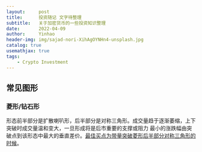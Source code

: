 ```yaml
---
layout:     post
title:      投资随记 文字待整理
subtitle:   关于加密货币的一些投资知识整理
date:       2022-04-09
author:     Yinhao
header-img: img/sajad-nori-XihAgOYNHn4-unsplash.jpg
catalog: true
usemathjax: true
tags:
    - Crypto Investment
---
```


## 常见图形

### 菱形/钻石形
形态前半部分是扩散喇叭形，后半部分是对称三角形。成交量趋于逐渐萎缩，上下突破时成交量温和变大，一旦形成将是后市重要的支撑或阻力
最小的涨跌幅由突破点到该形态中最大的垂直差价。<ins>最佳买点为带量突破菱形后半部分对称三角形的时候</ins>。
